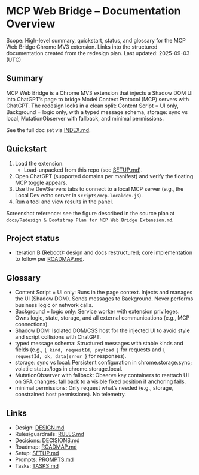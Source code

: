 # MCP Web Bridge – Documentation Overview

Scope: High-level summary, quickstart, status, and glossary for the MCP Web Bridge Chrome MV3 extension. Links into the structured documentation created from the redesign plan.
Last updated: 2025-09-03 (UTC)

## Summary

MCP Web Bridge is a Chrome MV3 extension that injects a Shadow DOM UI into ChatGPT’s page to bridge Model Context Protocol (MCP) servers with ChatGPT. The redesign locks in a clean split: Content Script = UI only, Background = logic only, with a typed message schema, storage: sync vs local, MutationObserver with fallback, and minimal permissions.

See the full doc set via [INDEX.md](./INDEX.md).

## Quickstart

1) Load the extension:
   - Load-unpacked from this repo (see [SETUP.md](./SETUP.md)).
2) Open ChatGPT (supported domains per manifest) and verify the floating MCP toggle appears.
3) Use the Dev/Servers tabs to connect to a local MCP server (e.g., the Local Dev echo server in `scripts/mcp-localdev.js`).
4) Run a tool and view results in the panel.

Screenshot reference: see the figure described in the source plan at `docs/Redesign & Bootstrap Plan for MCP Web Bridge Extension.md`.

## Project status

- Iteration B (Reboot): design and docs restructured; core implementation to follow per [ROADMAP.md](./ROADMAP.md).

## Glossary

- Content Script = UI only: Runs in the page context. Injects and manages the UI (Shadow DOM). Sends messages to Background. Never performs business logic or network calls.
- Background = logic only: Service worker with extension privileges. Owns logic, state, storage, and all external communications (e.g., MCP connections).
- Shadow DOM: Isolated DOM/CSS host for the injected UI to avoid style and script collisions with ChatGPT.
- typed message schema: Structured messages with stable kinds and fields (e.g., `{ kind, requestId, payload }` for requests and `{ requestId, ok, data|error }` for responses).
- storage: sync vs local: Persistent configuration in chrome.storage.sync; volatile status/logs in chrome.storage.local.
- MutationObserver with fallback: Observe key containers to reattach UI on SPA changes; fall back to a visible fixed position if anchoring fails.
- minimal permissions: Only request what’s needed (e.g., storage, constrained host permissions). No telemetry.

## Links

- Design: [DESIGN.md](./DESIGN.md)
- Rules/guardrails: [RULES.md](./RULES.md)
- Decisions: [DECISIONS.md](./DECISIONS.md)
- Roadmap: [ROADMAP.md](./ROADMAP.md)
- Setup: [SETUP.md](./SETUP.md)
- Prompts: [PROMPTS.md](./PROMPTS.md)
- Tasks: [TASKS.md](./TASKS.md)
